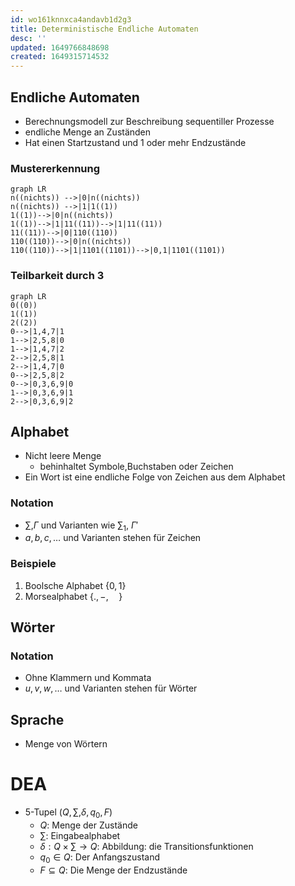 ```yaml
---
id: wo161knnxca4andavb1d2g3
title: Deterministische Endliche Automaten
desc: ''
updated: 1649766848698
created: 1649315714532
---
```


## Endliche Automaten
- Berechnungsmodell zur Beschreibung sequentiller Prozesse
- endliche Menge an Zuständen
- Hat einen Startzustand und 1 oder mehr Endzustände

### Mustererkennung
```mermaid
graph LR
n((nichts)) -->|0|n((nichts))
n((nichts)) -->|1|1((1))
1((1))-->|0|n((nichts))
1((1))-->|1|11((11))-->|1|11((11))
11((11))-->|0|110((110))
110((110))-->|0|n((nichts))
110((110))-->|1|1101((1101))-->|0,1|1101((1101))
```
### Teilbarkeit durch 3
```mermaid
graph LR
0((0))
1((1))
2((2))
0-->|1,4,7|1
1-->|2,5,8|0
1-->|1,4,7|2
2-->|2,5,8|1
2-->|1,4,7|0
0-->|2,5,8|2
0-->|0,3,6,9|0
1-->|0,3,6,9|1
2-->|0,3,6,9|2
```
## Alphabet
- Nicht leere Menge
  - behinhaltet Symbole,Buchstaben oder Zeichen
- Ein Wort ist eine endliche Folge von Zeichen aus dem Alphabet

### Notation
- $\sum$,$\Gamma$ und Varianten wie $\sum_1$, $\Gamma'$
- $a,b,c,\dotsc$ und Varianten stehen für Zeichen

### Beispiele
1. Boolsche Alphabet $\{0,1\}$
2. Morsealphabet $\{.,-,\quad\}$

## Wörter
### Notation
- Ohne Klammern und Kommata
- $u,v,w,\dotsc$ und Varianten stehen für Wörter

## Sprache
- Menge von Wörtern

# DEA
- 5-Tupel $(Q,\sum,\delta,q_0,F)$
  - $Q$: Menge der Zustände
  - $\sum$: Eingabealphabet
  - $\delta: Q \times \sum \rightarrow Q$: Abbildung: die Transitionsfunktionen
  - $q_0 \in Q$: Der Anfangszustand
  - $F \subseteq Q$: Die Menge der Endzustände


